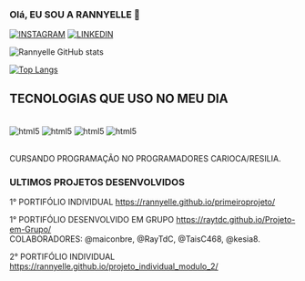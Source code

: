 ### Olá, EU SOU A RANNYELLE 👋
[![INSTAGRAM](	https://img.shields.io/badge/Instagram-E4405F?style=for-the-badge&logo=instagram&logoColor=white)](https://instagram.com/ingrid_silva_32?igshid=YmMyMTA2M2Y=)
[![LINKEDIN](	https://img.shields.io/badge/LinkedIn-0077B5?style=for-the-badge&logo=linkedin&logoColor=white)](www.linkedin.com/in/rannyelle-stephanie-ingrid-silva-dos-santos-)<br>

![Rannyelle GitHub stats](https://github-readme-stats.vercel.app/api?username=RANNYELLE&show_icons=true&theme=radical)<br>

[![Top Langs](https://github-readme-stats.vercel.app/api/top-langs/?username=Rannyelle&layout=compact)](https://github.com/anuraghazra/github-readme-stats)



## TECNOLOGIAS QUE USO NO MEU DIA 

<div style="display: inline_block"><br>
<img align="center" alt="html5" src="https://img.shields.io/badge/HTML5-E34F26?style=for-the-badge&logo=html5&logoColor=white"/>
<img align="center" alt="html5" src="https://img.shields.io/badge/JavaScript-323330?style=for-the-badge&logo=javascript&logoColor=F7DF1E"/>
<img align="center" alt="html5" src="https://img.shields.io/badge/CSS-239120?&style=for-the-badge&logo=css3&logoColor=white"/>
<img align="center" alt="html5" src="https://img.shields.io/badge/jQuery-0769AD?style=for-the-badge&logo=jquery&logoColor=white"/>
</div><br/>

CURSANDO PROGRAMAÇÃO NO PROGRAMADORES CARIOCA/RESILIA.<br/>

### ULTIMOS PROJETOS DESENVOLVIDOS

 1° PORTIFÓLIO INDIVIDUAL https://rannyelle.github.io/primeiroprojeto/

 1° PORTIFÓLIO DESENVOLVIDO EM GRUPO https://raytdc.github.io/Projeto-em-Grupo/<br> 
  COLABORADORES: @maiconbre, @RayTdC, @TaisC468, @kesia8.

 2° PORTIFÓLIO  INDIVIDUAL
 https://rannyelle.github.io/projeto_individual_modulo_2/
